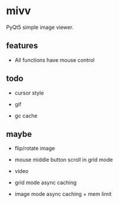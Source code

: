 # mivv

PyQt5 simple image viewer.

## features

* All functions have mouse control

## todo

* cursor style

* gif

* gc cache

## maybe

* flip/rotate image

* mouse middle button scroll in grid mode

* video

* grid mode async caching

* image mode async caching + mem limit

